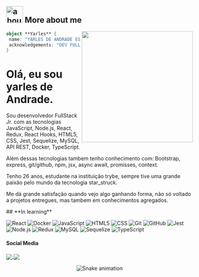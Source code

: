 ## <img width="45" alt="about" src="https://raw.github.com/elizarov/elizarov/master/about.png"> More about me

<img align="right" width="300" src="https://i2.wp.com/allhtaccess.info/wp-content/uploads/2018/03/programming.gif?fit=1281%2C716&ssl=1" />


```kotlin
object **Yarles** {
 name: "YARLES DE ANDRADE ESPIRITO SANTO"
 acknowledgements: "DEV FULL STACK"
}
```
<h1>Olá, eu sou yarles de Andrade.</h1>
<p>Sou desenvolvedor FullStack Jr. com as tecnologias JavaScript, Node.js, React, Redux, React Hooks, HTML5, CSS, Jest, Sequelize, MySQL, API REST, Docker, TypeScript.</p>
<p>Além dessas tecnologias tambem tenho conhecimento com: Bootstrap, express, git/github, npm, jsx, async await, promisses, context.</p>

<p>Tenho 26 anos, estudante na instituição trybe, sempre tive uma grande paixão pelo mundo da tecnologia star_struck.</p>
<p>Me dá grande satisfação quando vejo algo ganhando forma, não só voltado a projetos entregues, mas tambem em conhecimentos agregados.</p>
## **In learning**

![React](https://img.shields.io/badge/-React-333333?style=flat&logo=react)
![Docker](https://img.shields.io/badge/-Docker-333333?style=flat&logo=docker)
![JavaScript](https://img.shields.io/badge/-JavaScript-333333?style=flat&logo=javascript)
![HTML5](https://img.shields.io/badge/-HTML5-333333?style=flat&logo=HTML5)
![CSS](https://img.shields.io/badge/-CSS-333333?style=flat&logo=CSS3&logoColor=1572B6)
![Git](https://img.shields.io/badge/-Git-333333?style=flat&logo=git)
![GitHub](https://img.shields.io/badge/-GitHub-333333?style=flat&logo=github)
![Jest](https://img.shields.io/badge/-Jest-333333?style=flat&logo=Jest)
![Node.js](https://img.shields.io/badge/-Node.js-333333?style=flat&logo=Node.js)
![Redux](https://img.shields.io/badge/-Redux-333333?style=flat&logo=redux)
![MySQL](https://img.shields.io/badge/-MySQL-333333?style=flat&logo=mysql)
![Sequelize](https://img.shields.io/badge/-Sequelize-333333?style=flat&logo=sequelize)
![TypeScript](https://img.shields.io/badge/-TypeScript-333333?style=flat&logo=typescript)



#### Social Media

<p align="left">
<a href="https://www.instagram.com/yarles_es/">
    <img
      align="center"
      src="https://img.shields.io/badge/Instagram-1C1C1C?style=for-the-badge&logo=instagram&logoColor=00FFFF"
      target="_blank"
    />
  </a>
  
  <a href="https://www.linkedin.com/in/yarles-de-andrade-espirito-santo-2652b2231/">
    <img
         align="center"
         src="https://img.shields.io/badge/LinkedIn-1C1C1C?style=for-the-badge&logo=linkedin&logoColor=00FFFF"
         target="_blank"
         />
  </a>
   
   
 
  </p>


<div align="center">
  
  ![Snake animation](https://github.com/danielbped/danielbped/blob/output/github-contribution-grid-snake.svg)
  
</div>
